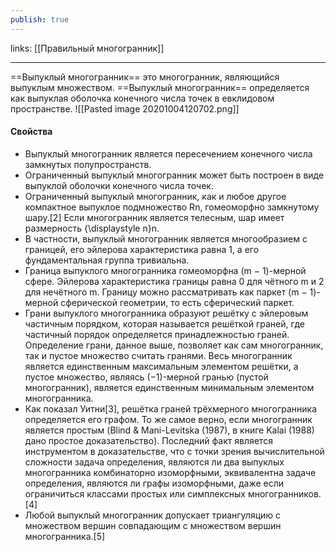 ```yaml
---
publish: true
---
```

links: [[Правильный многогранник]]

---


==Выпуклый многогранник== это многогранник, являющийся выпуклым множеством.
==Выпуклый многогранник== определяется как выпуклая оболочка конечного числа точек в евклидовом пространстве.
![[Pasted image 20201004120702.png]]

#### Свойства
- Выпуклый многогранник является пересечением конечного числа замкнутых полупространств.
- Ограниченный выпуклый многогранник может быть построен в виде выпуклой оболочки конечного числа точек.
- Ограниченный выпуклый многогранник, как и любое другое компактное выпуклое подмножество Rn, гомеоморфно замкнутому шару.[2] Если многогранник является телесным, шар имеет размерность {\displaystyle n}n.
- В частности, выпуклый многогранник является многообразием с границей, его эйлерова характеристика равна 1, а его фундаментальная группа тривиальна.
- Граница выпуклого многогранника гомеоморфна (m − 1)-мерной сфере. Эйлерова характеристика границы равна 0 для чётного m и 2 для нечётного m. Границу можно рассматривать как паркет (m − 1)-мерной сферической геометрии, то есть сферический паркет.
- Грани выпуклого многогранника образуют решётку с эйлеровым частичным порядком, которая называется решёткой граней, где частичный порядок определяется принадлежностью граней. Определение грани, данное выше, позволяет как сам многогранник, так и пустое множество считать гранями. Весь многогранник является единственным максимальным элементом решётки, а пустое множество, являясь (−1)-мерной гранью (пустой многогранник), является единственным минимальным элементом многогранника.
- Как показал Уитни[3], решётка граней трёхмерного многогранника определяется его графом. То же самое верно, если многогранник является простым (Blind & Mani-Levitska (1987), в книге Kalai (1988) дано простое доказательство). Последний факт является инструментом в доказательстве, что с точки зрения вычислительной сложности задача определения, являются ли два выпуклых многогранника комбинаторно изоморфными, эквивалентна задаче определения, являются ли графы изоморфными, даже если ограничиться классами простых или симплексных многогранников.[4]
- Любой выпуклый многогранник допускает триангуляцию с множеством вершин совпадающим с множеством вершин многогранника.[5]